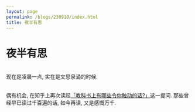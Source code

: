 ```yaml
---
layout: page
permalink: /blogs/230910/index.html
title: 夜半有思
---
```


# 夜半有思

<br>现在是凌晨一点, 实在是文思泉涌的时候.

<br>偶有机会, 在知乎上再次读起[「教科书上有哪些令你触动的话?」](https://www.zhihu.com/question/55680501)这一提问. 那些曾经早已读过千百遍的话, 如今再读, 又是感慨万千.

<!-- > 引用 -->


